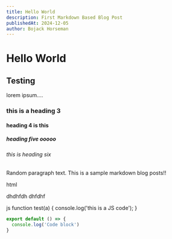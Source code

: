 ```yaml
---
title: Hello World
description: First Markdown Based Blog Post
publishedAt: 2024-12-05
author: Bojack Horseman
---
```


# Hello World

## Testing

lorem ipsum....

### this is a heading 3

#### heading 4 is this

##### heading five ooooo

###### this is heading six

Random paragraph text. This is a sample markdown blog posts!!

html

dhdhfdh dhfdhf

js function test(a) { console.log('this is a JS code'); }

```js [file.js]{4-6,7} meta-info=val
export default () => {
  console.log('Code block')
}
```

